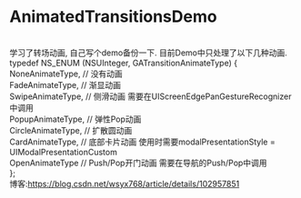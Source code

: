 # AnimatedTransitionsDemo
<br/>学习了转场动画, 自己写个demo备份一下. 目前Demo中只处理了以下几种动画.
<br/>typedef NS_ENUM (NSUInteger, GATransitionAnimateType)  {
<br/>    NoneAnimateType,    // 没有动画
<br/>    FadeAnimateType,    // 渐显动画
<br/>    SwipeAnimateType,   // 侧滑动画 需要在UIScreenEdgePanGestureRecognizer中调用
<br/>    PopupAnimateType,   // 弹性Pop动画
<br/>    CircleAnimateType,  // 扩散圆动画
<br/>    CardAnimateType,    // 底部卡片动画 使用时需要modalPresentationStyle = UIModalPresentationCustom
<br/>    OpenAnimateType     // Push/Pop开门动画 需要在导航的Push/Pop中调用
<br/>};
<br/>博客:https://blog.csdn.net/wsyx768/article/details/102957851
